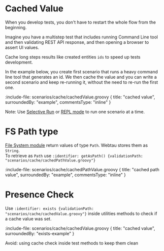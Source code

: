 # Cached Value

When you develop tests, you don't have to restart the whole flow from the beginning.

Imagine you have a multistep test that includes running Command Line tool and then validating REST API response, and 
then opening a browser to assert UI values.

Cache long steps results like created entities `ids` to speed up tests development.

In the example below, you create first scenario that runs a heavy command line tool that generates an id. 
We then cache the value and you can write a second scenario and keep re-running it, without the need to re-run the first one.

:include-file: scenarios/cache/cachedValue.groovy {
  title: "cached value",
  surroundedBy: "example",
  commentsType: "inline"
}

Note: Use [Selective Run](groovy-standalone-runner/selective-run) or [REPL mode](REPL/test-runs) 
to run one scenario at a time.

# FS Path type

[File System module](utilities/file-system) return values of type `Path`. Webtau stores them as `String`.  
To retrieve as `Path` use `:identifier: getAsPath() {validationPath: "scenarios/cache/cachedPathValue.groovy"}`

:include-file: scenarios/cache/cachedPathValue.groovy {
  title: "cached path value",
  surroundedBy: "example",
  commentsType: "inline"
}

# Presence Check

Use `:identifier: exists {validationPath: "scenarios/cache/cachedValue.groovy"}` inside utilities methods 
to check if a cache value was set. 

:include-file: scenarios/cache/cachedValue.groovy {
  title: "cached value",
  surroundedBy: "exists-example"
}

Avoid: using cache check inside test methods to keep them clean
 
